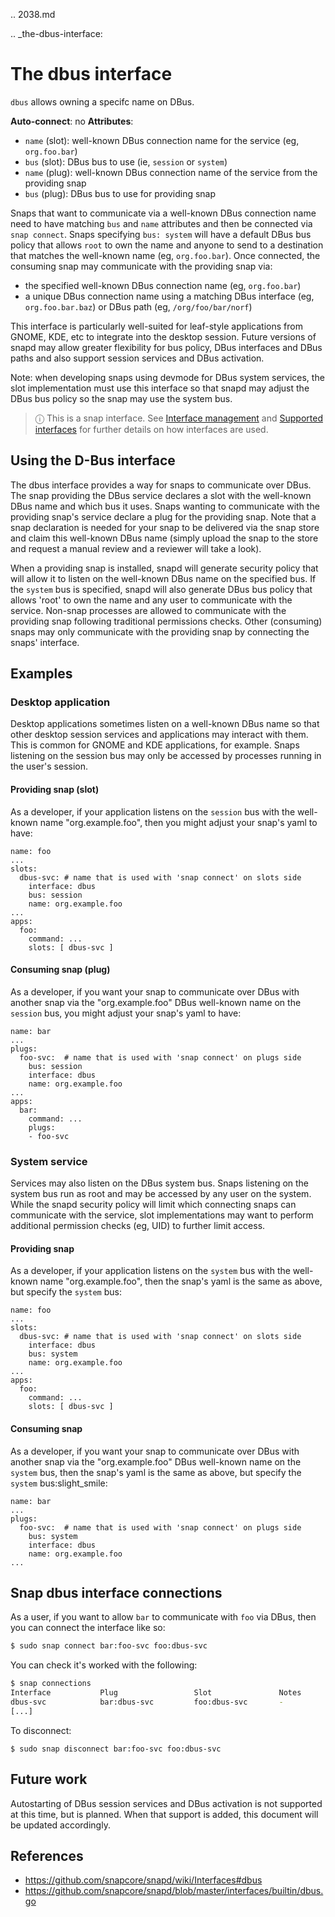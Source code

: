 .. 2038.md

.. _the-dbus-interface:

# The dbus interface

`dbus` allows owning a specifc name on DBus.

**Auto-connect**: no
**Attributes**:
  * `name` (slot): well-known DBus connection name for the service (eg, `org.foo.bar`)
  * `bus` (slot): DBus bus to use (ie, `session` or `system`)
  * `name` (plug): well-known DBus connection name of the service from the providing snap
  * `bus` (plug): DBus bus to use for providing snap

Snaps that want to communicate via a well-known DBus connection name need to have matching `bus` and `name` attributes and then be connected via `snap connect`. Snaps specifying `bus: system` will have a default DBus bus policy that allows `root` to own the name and anyone to send to a destination that matches the well-known name (eg, `org.foo.bar`). Once connected, the consuming snap may communicate with the providing snap via:

* the specified well-known DBus connection name (eg, `org.foo.bar`)
* a unique DBus connection name using a matching DBus interface  (eg, `org.foo.bar.baz`) or DBus path (eg, `/org/foo/bar/norf`)

This interface is particularly well-suited for leaf-style applications from GNOME, KDE, etc to integrate into the desktop session. Future versions of snapd may allow greater flexibility for bus policy, DBus interfaces and DBus paths and also support session services and DBus
activation.

Note: when developing snaps using devmode for DBus system services, the slot implementation must use this interface so that snapd may adjust the DBus bus policy so the snap may use the system bus.

> ⓘ  This is a snap interface. See [Interface management](interface-management.md) and [Supported interfaces](supported-interfaces.md) for further details on how interfaces are used.

## Using the D-Bus interface

The dbus interface provides a way for snaps to communicate over DBus. The snap providing the DBus service declares a slot with the well-known DBus name and which bus it uses. Snaps wanting to communicate with the providing snap's service declare a plug for the providing snap. Note that a snap declaration is needed for your snap to be delivered via the snap store and claim this well-known DBus name (simply upload the snap to the store and request a manual review and a reviewer will take a look).

When a providing snap is installed, snapd will generate security policy that will allow it to listen on the well-known DBus name on the specified bus. If the `system` bus is specified, snapd will also generate DBus bus policy that allows 'root' to own the name and any user to communicate with the service. Non-snap processes are allowed to communicate with the providing snap following traditional permissions checks. Other (consuming) snaps may only communicate with the providing snap by connecting the snaps' interface.

## Examples

### Desktop application
Desktop applications sometimes listen on a well-known DBus name so that other desktop session services and applications may interact with them. This is common for GNOME and KDE applications, for example. Snaps listening on the session bus may only be accessed by processes running in the user's session.

#### Providing snap (slot)
As a developer, if your application listens on the `session` bus with the well-known name "org.example.foo", then you might adjust your snap's yaml to have:

```
name: foo
...
slots:
  dbus-svc: # name that is used with 'snap connect' on slots side
    interface: dbus
    bus: session
    name: org.example.foo
...
apps:
  foo:
    command: ...
    slots: [ dbus-svc ]
```

#### Consuming snap (plug)
As a developer, if you want your snap to communicate over DBus with another snap via the "org.example.foo" DBus well-known name on the `session` bus, you might adjust your snap's yaml to have:

```
name: bar
...
plugs:
  foo-svc:  # name that is used with 'snap connect' on plugs side
    bus: session
    interface: dbus
    name: org.example.foo
...
apps:
  bar:
    command: ...
    plugs:
    - foo-svc
```


### System service
Services may also listen on the DBus system bus. Snaps listening on the system bus run as root and may be accessed by any user on the system. While the snapd security policy will limit which connecting snaps can communicate with the service, slot implementations may want to perform additional permission checks (eg, UID) to further limit access.

#### Providing snap
As a developer, if your application listens on the `system` bus with the well-known name "org.example.foo", then the snap's yaml is the same as above, but specify the `system` bus:

```
name: foo
...
slots:
  dbus-svc: # name that is used with 'snap connect' on slots side
    interface: dbus
    bus: system
    name: org.example.foo
...
apps:
  foo:
    command: ...
    slots: [ dbus-svc ]
```

#### Consuming snap
As a developer, if you want your snap to communicate over DBus with another snap via the "org.example.foo" DBus well-known name on the `system` bus, then the snap's yaml is the same as above, but specify the `system` bus:slight_smile:
```
name: bar
...
plugs:
  foo-svc:  # name that is used with 'snap connect' on plugs side
    bus: system
    interface: dbus
    name: org.example.foo
...
```

## Snap dbus interface connections

As a user, if you want to allow `bar` to communicate with `foo` via DBus, then you can connect the interface like so:

```bash
$ sudo snap connect bar:foo-svc foo:dbus-svc
```

You can check it's worked with the following:

```bash
$ snap connections
Interface           Plug                 Slot               Notes
dbus-svc            bar:dbus-svc         foo:dbus-svc       -
[...]
```

To disconnect:
```
$ sudo snap disconnect bar:foo-svc foo:dbus-svc
```

## Future work
Autostarting of DBus session services and DBus activation is not supported at this time, but is planned. When that support is added, this document will be updated accordingly.

## References
* https://github.com/snapcore/snapd/wiki/Interfaces#dbus
* https://github.com/snapcore/snapd/blob/master/interfaces/builtin/dbus.go